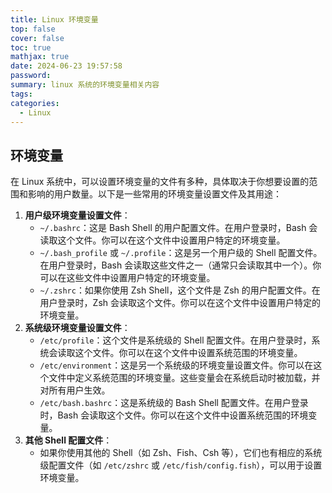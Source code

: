 ```yaml
---
title: Linux 环境变量
top: false
cover: false
toc: true
mathjax: true
date: 2024-06-23 19:57:58
password:
summary: linux 系统的环境变量相关内容
tags:
categories:
  - Linux
---
```


## 环境变量

在 Linux 系统中，可以设置环境变量的文件有多种，具体取决于你想要设置的范围和影响的用户数量。以下是一些常用的环境变量设置文件及其用途：

1. **用户级环境变量设置文件**：
   - `~/.bashrc`：这是 Bash Shell 的用户配置文件。在用户登录时，Bash 会读取这个文件。你可以在这个文件中设置用户特定的环境变量。
   - `~/.bash_profile` 或 `~/.profile`：这是另一个用户级的 Shell 配置文件。在用户登录时，Bash 会读取这些文件之一（通常只会读取其中一个）。你可以在这些文件中设置用户特定的环境变量。
   - `~/.zshrc`：如果你使用 Zsh Shell，这个文件是 Zsh 的用户配置文件。在用户登录时，Zsh 会读取这个文件。你可以在这个文件中设置用户特定的环境变量。
2. **系统级环境变量设置文件**：
   - `/etc/profile`：这个文件是系统级的 Shell 配置文件。在用户登录时，系统会读取这个文件。你可以在这个文件中设置系统范围的环境变量。
   - `/etc/environment`：这是另一个系统级的环境变量设置文件。你可以在这个文件中定义系统范围的环境变量。这些变量会在系统启动时被加载，并对所有用户生效。
   - `/etc/bash.bashrc`：这是系统级的 Bash Shell 配置文件。在用户登录时，Bash 会读取这个文件。你可以在这个文件中设置系统范围的环境变量。
3. **其他 Shell 配置文件**： 
   - 如果你使用其他的 Shell（如 Zsh、Fish、Csh 等），它们也有相应的系统级配置文件（如 `/etc/zshrc` 或 `/etc/fish/config.fish`），可以用于设置环境变量。
